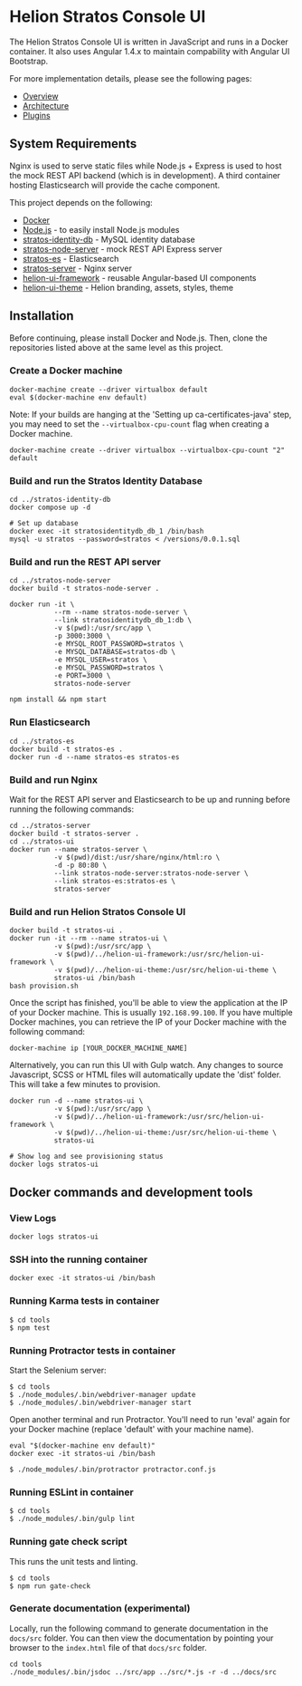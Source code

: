 # Helion Stratos Console UI
The Helion Stratos Console UI is written in JavaScript and runs in a Docker container. It also uses Angular 1.4.x to maintain compability with Angular UI Bootstrap.

For more implementation details, please see the following pages:
* [Overview](docs/README.md)
* [Architecture](docs/architecture.md)
* [Plugins](docs/plugins.md)

## System Requirements
Nginx is used to serve static files while Node.js + Express is used to host the mock REST API backend (which is in development). A third container hosting Elasticsearch will provide the cache component.

This project depends on the following:
* [Docker](https://docs.docker.com/mac)
* [Node.js](https://nodejs.org) - to easily install Node.js modules
* [stratos-identity-db](https://github.com/hpcloud/stratos-identity-db) - MySQL identity database
* [stratos-node-server](https://github.com/hpcloud/stratos-node-server) - mock REST API Express server
* [stratos-es](https://github.com/hpcloud/stratos-es) - Elasticsearch
* [stratos-server](https://github.com/hpcloud/stratos-server) - Nginx server
* [helion-ui-framework](https://github.com/hpcloud/helion-ui-framework) - reusable Angular-based UI components
* [helion-ui-theme](https://github.com/hpcloud/helion-ui-theme) - Helion branding, assets, styles, theme

## Installation
Before continuing, please install Docker and Node.js. Then, clone the repositories listed above at the same level as this project.

### Create a Docker machine
```
docker-machine create --driver virtualbox default
eval $(docker-machine env default)
```
Note: If your builds are hanging at the 'Setting up ca-certificates-java' step, you may need to set the `--virtualbox-cpu-count` flag when creating a Docker machine.
```
docker-machine create --driver virtualbox --virtualbox-cpu-count "2" default
```

### Build and run the Stratos Identity Database
```
cd ../stratos-identity-db
docker compose up -d

# Set up database
docker exec -it stratosidentitydb_db_1 /bin/bash
mysql -u stratos --password=stratos < /versions/0.0.1.sql
```

### Build and run the REST API server
```
cd ../stratos-node-server
docker build -t stratos-node-server .

docker run -it \
           --rm --name stratos-node-server \
           --link stratosidentitydb_db_1:db \
           -v $(pwd):/usr/src/app \
           -p 3000:3000 \
           -e MYSQL_ROOT_PASSWORD=stratos \
           -e MYSQL_DATABASE=stratos-db \
           -e MYSQL_USER=stratos \
           -e MYSQL_PASSWORD=stratos \
           -e PORT=3000 \
           stratos-node-server

npm install && npm start
```

### Run Elasticsearch
```
cd ../stratos-es
docker build -t stratos-es .
docker run -d --name stratos-es stratos-es
```

### Build and run Nginx
Wait for the REST API server and Elasticsearch to be up and running before running the following commands:
```
cd ../stratos-server
docker build -t stratos-server .
cd ../stratos-ui
docker run --name stratos-server \
           -v $(pwd)/dist:/usr/share/nginx/html:ro \
           -d -p 80:80 \
           --link stratos-node-server:stratos-node-server \
           --link stratos-es:stratos-es \
           stratos-server
```

### Build and run Helion Stratos Console UI
```
docker build -t stratos-ui .
docker run -it --rm --name stratos-ui \
           -v $(pwd):/usr/src/app \
           -v $(pwd)/../helion-ui-framework:/usr/src/helion-ui-framework \
           -v $(pwd)/../helion-ui-theme:/usr/src/helion-ui-theme \
           stratos-ui /bin/bash
bash provision.sh
```
Once the script has finished, you'll be able to view the application at the IP of your Docker machine. This is usually `192.168.99.100`. If you have multiple Docker machines, you can retrieve the IP of your Docker machine with the following command:
```
docker-machine ip [YOUR_DOCKER_MACHINE_NAME]
```

Alternatively, you can run this UI with Gulp watch. Any changes to source Javascript, SCSS or HTML files will automatically update the 'dist' folder. This will take a few minutes to provision.
```
docker run -d --name stratos-ui \
           -v $(pwd):/usr/src/app \
           -v $(pwd)/../helion-ui-framework:/usr/src/helion-ui-framework \
           -v $(pwd)/../helion-ui-theme:/usr/src/helion-ui-theme \
           stratos-ui

# Show log and see provisioning status
docker logs stratos-ui
```

## Docker commands and development tools

### View Logs
```
docker logs stratos-ui
```

### SSH into the running container
```
docker exec -it stratos-ui /bin/bash
```

### Running Karma tests in container
```
$ cd tools
$ npm test
```

### Running Protractor tests in container
Start the Selenium server:
```
$ cd tools
$ ./node_modules/.bin/webdriver-manager update
$ ./node_modules/.bin/webdriver-manager start
```

Open another terminal and run Protractor. You'll need to run 'eval' again for your Docker machine (replace 'default' with your machine name).
```
eval "$(docker-machine env default)"
docker exec -it stratos-ui /bin/bash

$ ./node_modules/.bin/protractor protractor.conf.js
```

### Running ESLint in container
```
$ cd tools
$ ./node_modules/.bin/gulp lint
```

### Running gate check script
This runs the unit tests and linting.
```
$ cd tools
$ npm run gate-check
```

### Generate documentation (experimental)
Locally, run the following command to generate documentation in the `docs/src` folder. You can then view the documentation by pointing your browser to the `index.html` file of that `docs/src` folder.
```
cd tools
./node_modules/.bin/jsdoc ../src/app ../src/*.js -r -d ../docs/src
```
